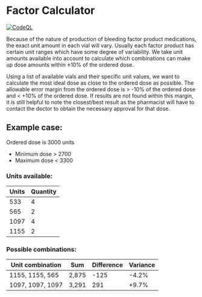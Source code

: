 # Factor Calculator
[![CodeQL](https://github.com/phentnil/factor-calculator/actions/workflows/codeql-analysis.yml/badge.svg?branch=master)](https://github.com/phentnil/factor-calculator/actions/workflows/codeql-analysis.yml)

Because of the nature of production of bleeding factor product medications, the exact unit amount in each vial will vary. Usually each factor product has certain unit ranges which have some degree of variability. We take unit amounts available into account to calculate which combinations can make up dose amounts within ±10% of the ordered dose.

Using a list of available vials and their specific unit values, we want to calculate the most ideal dose as close to the ordered dose as possible. The allowable error margin from the ordered dose is > -10% of the ordered dose and < +10% of the ordered dose. If results are not found within this margin, it is still helpful to note the closest/best result as the pharmacist will have to contact the doctor to obtain the necessary approval for that dose.

## Example case:
Ordered dose is 3000 units
* Minimum dose > 2700
* Maximum dose < 3300

### Units available:
Units | Quantity
------|---------
533 | 4
565 | 2
1097 | 4
1155 | 2

### Possible combinations:
Unit combination | Sum | Difference | Variance
-----------------|-----|------------|---------
1155, 1155, 565 | 2,875 | -125 | -4.2%
1097, 1097, 1097 | 3,291 | 291 | +9.7%
